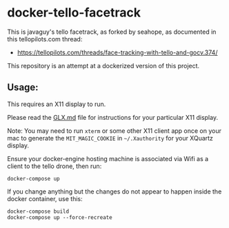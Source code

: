 # docker-tello-facetrack

This is javaguy's tello facetrack, as forked by seahope, as documented in this tellopilots.com thread:

- https://tellopilots.com/threads/face-tracking-with-tello-and-gocv.374/

This repository is an attempt at a dockerized version of this project.

## Usage:

This requires an X11 display to run.

Please read the [GLX.md](GLX.md) file for instructions for your particular X11 display.

Note: You may need to run `xterm` or some other X11 client app once on your mac to generate the `MIT_MAGIC_COOKIE` in `~/.Xauthority` for your XQuartz display.

Ensure your docker-engine hosting machine is associated via Wifi as a client to the tello drone, then run:

    docker-compose up

If you change anything but the changes do not appear to happen inside the docker container, use this:

    docker-compose build
    docker-compose up --force-recreate

